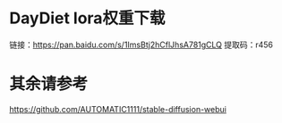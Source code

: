 # DayDiet lora权重下载
链接：https://pan.baidu.com/s/1ImsBtj2hCflJhsA781gCLQ 
提取码：r456
# 其余请参考
https://github.com/AUTOMATIC1111/stable-diffusion-webui